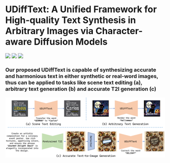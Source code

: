 # UDiffText: A Unified Framework for High-quality Text Synthesis in Arbitrary Images via Character-aware Diffusion Models

<a href='https://arxiv.org/pdf/******'><img src='https://img.shields.io/badge/Arxiv-******-DF826C'></a> 
<a href='https://github.com/ZYM-PKU/UDiffText'><img src='https://img.shields.io/badge/Code-UDiffText-D0F288'></a> 
<a href='https://huggingface.co/spaces/******'><img src='https://img.shields.io/badge/%F0%9F%A4%97%20Hugging%20Face-UDiffText-8ADAB2'></a> 


### Our proposed UDiffText is capable of synthesizing accurate and harmonious text in either synthetic or real-word images, thus can be applied to tasks like scene text editing (a), arbitrary text generation (b) and accurate T2I generation (c)

![UDiffText Teaser](./demo/teaser.png)
